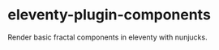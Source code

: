 eleventy-plugin-components
================================================================================

Render basic fractal components in eleventy with nunjucks.

